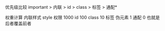 优先级比较 important > 内联 > id > class > 标签 > 通配*

权重计算
内联样式 style 权限 1000
id 100
class 10
标签 伪元素 1
通配 0 也就是后者覆盖前者
